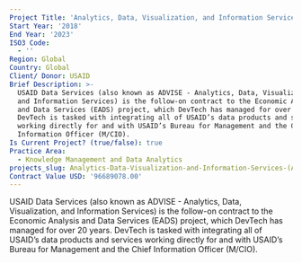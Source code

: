 ```yaml
---
Project Title: 'Analytics, Data, Visualization, and Information Services (ADVISE)'
Start Year: '2018'
End Year: '2023'
ISO3 Code:
  - ''
Region: Global
Country: Global
Client/ Donor: USAID
Brief Description: >-
  USAID Data Services (also known as ADVISE - Analytics, Data, Visualization,
  and Information Services) is the follow-on contract to the Economic Analysis
  and Data Services (EADS) project, which DevTech has managed for over 20 years.
  DevTech is tasked with integrating all of USAID’s data products and services
  working directly for and with USAID’s Bureau for Management and the Chief
  Information Officer (M/CIO).
Is Current Project? (true/false): true
Practice Area:
  - Knowledge Management and Data Analytics
projects_slug: Analytics-Data-Visualization-and-Information-Services-(ADVISE)
Contract Value USD: '96689078.00'
---
```

USAID Data Services (also known as ADVISE - Analytics, Data, Visualization, and Information Services) is the follow-on contract to the Economic Analysis and Data Services (EADS) project, which DevTech has managed for over 20 years. DevTech is tasked with integrating all of USAID’s data products and services working directly for and with USAID’s Bureau for Management and the Chief Information Officer (M/CIO).